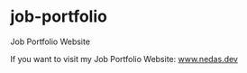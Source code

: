 # job-portfolio
Job Portfolio Website

If you want to visit my Job Portfolio Website: www.nedas.dev
